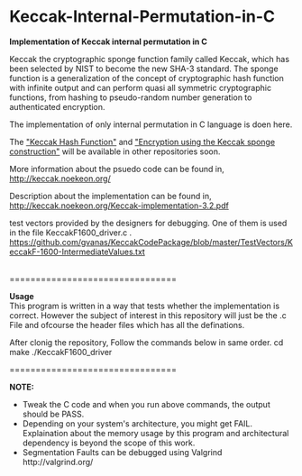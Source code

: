 Keccak-Internal-Permutation-in-C
================================

<b>Implementation of Keccak internal permutation in C</b>

Keccak the cryptographic sponge function family called Keccak, which has been selected by NIST to become the new SHA-3 standard. The sponge function is a generalization of the concept of cryptographic hash function with infinite output and 
can perform quasi all symmetric cryptographic functions, from hashing to pseudo-random number generation to authenticated encryption.

The implementation of only internal permutation in C language is doen here. 

The <u>"Keccak Hash Function"</u> and  <u>"Encryption using the Keccak sponge construction"</u> will be available in other repositories soon.

More information about the psuedo code can be found in,<br>
http://keccak.noekeon.org/

Description about the implementation can be found in,<br>
http://keccak.noekeon.org/Keccak-implementation-3.2.pdf

test vectors provided by the designers for debugging. One of them is used in the file KeccakF1600_driver.c . <br>
https://github.com/gvanas/KeccakCodePackage/blob/master/TestVectors/KeccakF-1600-IntermediateValues.txt



</br>
================================

<b>Usage</b><br>
This program is written in a way that tests whether the implementation is correct. However the subject of interest in this repository will just be the .c File and ofcourse the header files which has all the definations.

After clonig the repository, Follow the commands below in same order.
cd <directory created by this>
make 
./KeccakF1600_driver

================================

<b>NOTE:</b> 
<ul><li>Tweak the C code and when you run above commands, the output should be PASS.</li>
<li> Depending on your system's architecture, you might get FAIL. Explaination about the memory usage by this program and architectural dependency is beyond the scope of this work.
<li> Segmentation Faults can be debugged using Valgrind http://valgrind.org/ </li> </ul>
